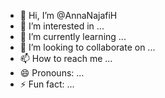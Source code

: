 - 👋 Hi, I’m @AnnaNajafiH
- 👀 I’m interested in ...
- 🌱 I’m currently learning ...
- 💞️ I’m looking to collaborate on ...
- 📫 How to reach me ...
- 😄 Pronouns: ...
- ⚡ Fun fact: ...

<!---
AnnaNajafiH/AnnaNajafiH is a ✨ special ✨ repository because its `README.md` (this file) appears on your GitHub profile.
You can click the Preview link to take a look at your changes.
--->
